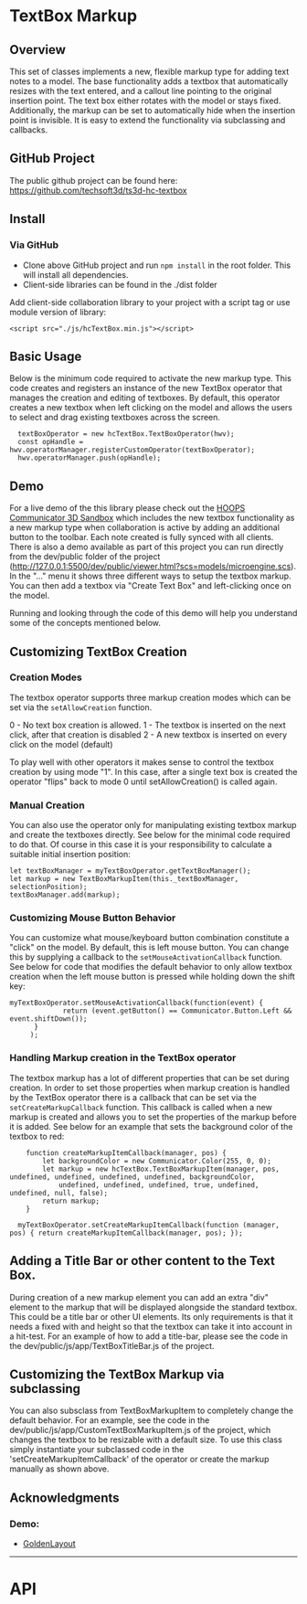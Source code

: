# TextBox Markup


## Overview
This set of classes implements a new, flexible markup type for adding text notes to a model. The base functionality adds a textbox that automatically resizes with the text entered, and a callout line pointing to the original insertion point. The text box either rotates with the model or stays fixed. Additionally, the markup can be set to automatically hide when the insertion point is invisible. It is easy to extend the functionality via subclassing and callbacks.



## GitHub Project

The public github project can be found here:  
https://github.com/techsoft3d/ts3d-hc-textbox


## Install

### Via GitHub

* Clone above GitHub project and run `npm install` in the root folder. This will install all dependencies.
* Client-side libraries can be found in the ./dist folder

  
Add client-side collaboration library to your project with a script tag or use module version of library:
```
<script src="./js/hcTextBox.min.js"></script>
```



## Basic Usage


Below is the minimum code required to activate the new markup type. This code creates and registers an instance of the new TextBox operator that manages the creation and editing of textboxes. By default, this operator creates a new textbox when left clicking on the model and allows the users to select and drag existing textboxes across the screen.


```
  textBoxOperator = new hcTextBox.TextBoxOperator(hwv);
  const opHandle = hwv.operatorManager.registerCustomOperator(textBoxOperator);
  hwv.operatorManager.push(opHandle);
```


## Demo

For a live demo of the this library please check out the [HOOPS Communicator 3D Sandbox](https://3dsandbox.techsoft3d.com) which includes the new textbox functionality as a new markup type when collaboration is active by adding an additional button to the toolbar. Each note created is fully synced with all clients. There is also a demo available as part of this project you can run directly from the dev/public folder of the project (http://127.0.0.1:5500/dev/public/viewer.html?scs=models/microengine.scs). In the "..." menu it shows three different ways to setup the textbox markup. You can then add a textbox via "Create Text Box" and left-clicking once on the model.

Running and looking through the code of this demo will help you understand some of the concepts mentioned below.


## Customizing TextBox Creation

### Creation Modes
The textbox operator supports three markup creation modes which can be set via the `setAllowCreation` function.

0 -  No text box creation is allowed.
1 -  The textbox is inserted on the next click, after that creation is disabled
2 -  A new textbox is inserted on every click on the model (default)

To play well with other operators it makes sense to control the textbox creation by using mode "1". In this case, after a single text box is created the operator "flips" back to mode 0 until setAllowCreation() is called again. 

### Manual Creation
You can also use the operator only for manipulating existing textbox markup and create the textboxes directly. See below for the minimal code required to do that. Of course in this case it is your responsibility to calculate a suitable initial insertion position:

```
let textBoxManager = myTextBoxOperator.getTextBoxManager();
let markup = new TextBoxMarkupItem(this._textBoxManager, selectionPosition);
textBoxManager.add(markup);
```

### Customizing Mouse Button Behavior

You can customize what mouse/keyboard button combination constitute a "click" on the model. By default, this is left mouse button. You can change this by supplying a callback to the `setMouseActivationCallback` function. See below for code that modifies the default behavior to only allow textbox creation when the left mouse button is pressed while holding down the shift key:

```
myTextBoxOperator.setMouseActivationCallback(function(event) {
             return (event.getButton() == Communicator.Button.Left && event.shiftDown());
      }
     );

```

### Handling Markup creation in the TextBox operator
The textbox markup has a lot of different properties that can be set during creation. In order to set those properties when markup creation is handled by the TextBox operator there is a callback that can be set via the `setCreateMarkupCallback` function. This callback is called when a new markup is created and allows you to set the properties of the markup before it is added. See below for an example that sets the background color of the textbox to red:

```
    function createMarkupItemCallback(manager, pos) {
        let backgroundColor = new Communicator.Color(255, 0, 0);
        let markup = new hcTextBox.TextBoxMarkupItem(manager, pos, undefined, undefined, undefined, undefined, backgroundColor,
            undefined, undefined, undefined, true, undefined, undefined, null, false);
        return markup;
    }

  myTextBoxOperator.setCreateMarkupItemCallback(function (manager, pos) { return createMarkupItemCallback(manager, pos); });

```


## Adding a Title Bar or other content to the Text Box.
During creation of a new markup element you can add an extra "div" element to the markup that will be displayed alongside the standard textbox. This could be a title bar or other UI elements. Its only requirements is that it needs a fixed with and height so that the textbox can take it into account in a hit-test. For an example of how to add a title-bar, please see the code in the dev/public/js/app/TextBoxTitleBar.js of the project.

## Customizing the TextBox Markup via subclassing
You can also subsclass from TextBoxMarkupItem to completely change the default behavior. For an example, see the code in the dev/public/js/app/CustomTextBoxMarkupItem.js of the project, which changes the textbox to be resizable with a default size. To use this class simply instantiate your subclassed code in the 'setCreateMarkupItemCallback' of the operator or create the markup manually as shown above.




## Acknowledgments

### Demo:
* [GoldenLayout](https://golden-layout.com/)


----


# API 

